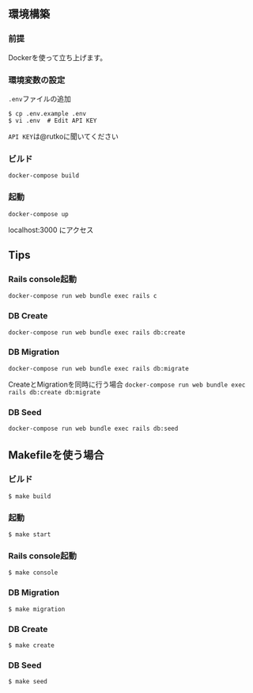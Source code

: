 ## 環境構築

### 前提
Dockerを使って立ち上げます。

### 環境変数の設定
`.env`ファイルの追加

```
$ cp .env.example .env
$ vi .env  # Edit API KEY
```

`API KEY`は@rutkoに聞いてください

### ビルド
`docker-compose build`

### 起動
`docker-compose up`

localhost:3000 にアクセス

## Tips

### Rails console起動
`docker-compose run web bundle exec rails c`

### DB Create
`docker-compose run web bundle exec rails db:create`

### DB Migration
`docker-compose run web bundle exec rails db:migrate`

CreateとMigrationを同時に行う場合
`docker-compose run web bundle exec rails db:create db:migrate`

### DB Seed
`docker-compose run web bundle exec rails db:seed`


## Makefileを使う場合

### ビルド
`$ make build`

### 起動
`$ make start`

### Rails console起動
`$ make console`

### DB Migration
`$ make migration`

### DB Create
`$ make create`

### DB Seed
`$ make seed`
